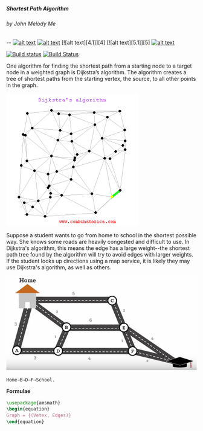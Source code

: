 ##### Shortest Path Algorithm
###### by John Melody Me 
--
[![alt text][1.1]][1]
[![alt text][2.1]][2]
[![alt text][4.1]][4]
[![alt text][5.1]][5]
[![alt text][6.1]][6]

[1.1]: http://i.imgur.com/tXSoThF.png (twitter icon with padding)
[2.1]: http://i.imgur.com/P3YfQoD.png (facebook icon with padding)
[6.1]: http://i.imgur.com/0o48UoR.png (github icon with padding)

[1]: http://www.twitter.com/johnmelodyme
[2]: http://www.facebook.com/johnmelodyme
[6]: http://www.github.com/johnmelodyme

[![Build status](https://ci.appveyor.com/api/projects/status/xaws7d1s0f4ho65b?svg=true)](https://ci.appveyor.com/project/johnmelodyme/shortestpathalgorithm)
[![Build Status](https://travis-ci.org/johnmelodyme/ShortestPathAlgorithm.svg?branch=master)](https://travis-ci.org/johnmelodyme/ShortestPathAlgorithm)

One algorithm for finding the shortest path from a starting node to a target node in a weighted graph is Dijkstra’s algorithm. The algorithm creates a tree of shortest paths from the starting vertex, the source, to all other points in the graph.

![](assets/dijkstra.gif) 

Suppose a student wants to go from home to school in the shortest possible way. She knows some roads are heavily congested and difficult to use. In Dijkstra's algorithm, this means the edge has a large weight--the shortest path tree found by the algorithm will try to avoid edges with larger weights. If the student looks up directions using a map service, it is likely they may use Dijkstra's algorithm, as well as others.


![](assets/spt.png)

```pseudocode
Home→B→D→F→School.
```

<b>Formulae</b>
```latex
\usepackage{amsmath}
\begin{equation}
Graph = {(Vetex, Edges)}
\end{equation}
```
